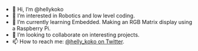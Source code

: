 - 👋 Hi, I’m @hellykoko
- 👀 I’m interested in Robotics and low level coding.
- 🌱 I’m currently learning Embedded. Making an RGB Matrix display using a Raspberry Pi.
- 💞️ I’m looking to collaborate on interesting projects.
- 📫 How to reach me: [@helly_koko on Twitter](https://twitter.com/helly_koko).

<!---
hellykoko/hellykoko is a ✨ special ✨ repository because its `README.md` (this file) appears on your GitHub profile.
You can click the Preview link to take a look at your changes.
--->
